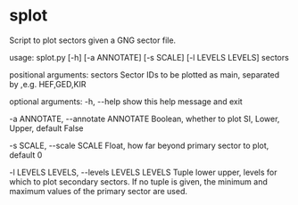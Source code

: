 # splot
Script to plot sectors given a GNG sector file.

usage: splot.py [-h] [-a ANNOTATE] [-s SCALE] [-l LEVELS LEVELS] sectors

positional arguments:
  sectors               Sector IDs to be plotted as main, separated by ,e.g. HEF,GED,KIR

optional arguments:
  -h, --help            show this help message and exit
  
  -a ANNOTATE, --annotate ANNOTATE
                        Boolean, whether to plot SI, Lower, Upper, default False
                        
  -s SCALE, --scale SCALE
                        Float, how far beyond primary sector to plot, default 0
                        
  -l LEVELS LEVELS, --levels LEVELS LEVELS
                        Tuple lower upper, levels for which to plot secondary sectors. If no tuple is given, the
                        minimum and maximum values of the primary sector are used.
